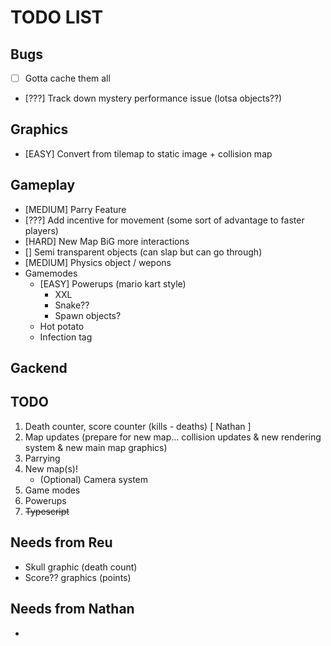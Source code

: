 # TODO LIST

## Bugs
- [ ] Gotta cache them all
- [???] Track down mystery performance issue (lotsa objects??)

## Graphics
- [EASY] Convert from tilemap to static image + collision map  

## Gameplay
- [MEDIUM] Parry Feature
- [???] Add incentive for movement (some sort of advantage to faster players)
- [HARD] New Map BiG more interactions
- [] Semi transparent objects (can slap but can go through)
- [MEDIUM] Physics object / wepons
- Gamemodes
    - [EASY] Powerups (mario kart style)
        - XXL
        - Snake??
        - Spawn objects?
    - Hot potato
    - Infection tag

## Gackend
<!-- - [???] Dynamic server updates -->


## TODO
1. Death counter, score counter (kills - deaths) [ Nathan ]
2. Map updates (prepare for new map... collision updates & new rendering system & new main map graphics)
2. Parrying
3. New map(s)!
    - (Optional) Camera system
4. Game modes
5. Powerups
6. ~~Typescript~~

## Needs from Reu
- Skull graphic (death count)
- Score?? graphics (points)

## Needs from Nathan
- 